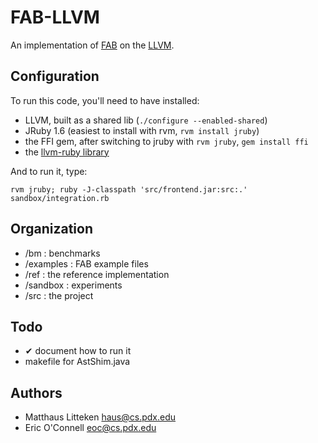 FAB-LLVM
========

An implementation of [FAB](http://web.cecs.pdx.edu/~apt/cs322/fab.pdf) on the [LLVM](http://llvm.org).


Configuration
-------------

To run this code, you'll need to have installed:

- LLVM, built as a shared lib (`./configure --enabled-shared`)
- JRuby 1.6 (easiest to install with rvm, `rvm install jruby`)
- the FFI gem, after switching to jruby with `rvm jruby`, `gem install ffi`
- the [llvm-ruby library](https://github.com/jvoorhis/ruby-llvm)

And to run it, type:

`rvm jruby; ruby -J-classpath 'src/frontend.jar:src:.' sandbox/integration.rb`


Organization
------------

- /bm : benchmarks
- /examples : FAB example files
- /ref : the reference implementation
- /sandbox : experiments
- /src : the project


Todo
----

- ✔ document how to run it
- makefile for AstShim.java


Authors
-------

- Matthaus Litteken <haus@cs.pdx.edu>
- Eric O'Connell <eoc@cs.pdx.edu>

